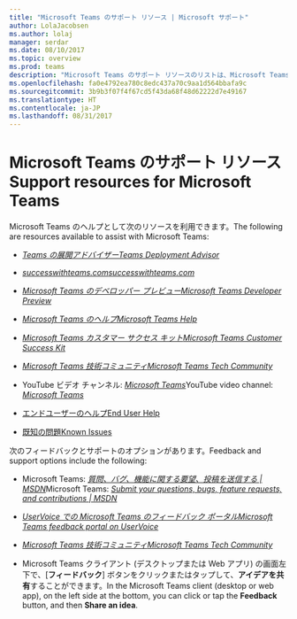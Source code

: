 ```yaml
---
title: "Microsoft Teams のサポート リソース | Microsoft サポート"
author: LolaJacobsen
ms.author: lolaj
manager: serdar
ms.date: 08/10/2017
ms.topic: overview
ms.prod: teams
description: "Microsoft Teams のサポート リソースのリストは、Microsoft Teams を効率的かつ効果的に使用するために役立ちます。"
ms.openlocfilehash: fa0e4792ea780c8edc437a70c9aa1d564bbafa9c
ms.sourcegitcommit: 3b9b3f07f4f67cd5f43da68f48d62222d7e49167
ms.translationtype: HT
ms.contentlocale: ja-JP
ms.lasthandoff: 08/31/2017
---
```

<a name="support-resources-for-microsoft-teams"></a><span data-ttu-id="72bb9-103">Microsoft Teams のサポート リソース</span><span class="sxs-lookup"><span data-stu-id="72bb9-103">Support resources for Microsoft Teams</span></span>
=====================================

<span data-ttu-id="72bb9-104">Microsoft Teams のヘルプとして次のリソースを利用できます。</span><span class="sxs-lookup"><span data-stu-id="72bb9-104">The following are resources available to assist with Microsoft Teams:</span></span>

-   [<span data-ttu-id="72bb9-105">*Teams の展開アドバイザー*</span><span class="sxs-lookup"><span data-stu-id="72bb9-105">*Teams Deployment Advisor*</span></span>](https://go.microsoft.com/fwlink/?linkid=843465)

-   [<span data-ttu-id="72bb9-106">*successwithteams.com*</span><span class="sxs-lookup"><span data-stu-id="72bb9-106">*successwithteams.com*</span></span>](https://go.microsoft.com/fwlink/?linkid=854396)

-   [<span data-ttu-id="72bb9-107">*Microsoft Teams のデベロッパー プレビュー*</span><span class="sxs-lookup"><span data-stu-id="72bb9-107">*Microsoft Teams Developer Preview*</span></span>](https://go.microsoft.com/fwlink/?linkid=854397)

-   [<span data-ttu-id="72bb9-108">*Microsoft Teams のヘルプ*</span><span class="sxs-lookup"><span data-stu-id="72bb9-108">*Microsoft Teams Help*</span></span>](https://support.office.com/en-us/Teams)

-   [<span data-ttu-id="72bb9-109">*Microsoft Teams カスタマー サクセス キット*</span><span class="sxs-lookup"><span data-stu-id="72bb9-109">*Microsoft Teams Customer Success Kit*</span></span>](https://go.microsoft.com/fwlink/?linkid=846006)

-   [<span data-ttu-id="72bb9-110">*Microsoft Teams 技術コミュニティ*</span><span class="sxs-lookup"><span data-stu-id="72bb9-110">*Microsoft Teams Tech Community*</span></span>](https://go.microsoft.com/fwlink/p/?linkid=832751)

-   <span data-ttu-id="72bb9-111">YouTube ビデオ チャンネル: [*Microsoft Teams*](https://go.microsoft.com/fwlink/?linkid=854398)</span><span class="sxs-lookup"><span data-stu-id="72bb9-111">YouTube video channel: [*Microsoft Teams*](https://go.microsoft.com/fwlink/?linkid=854398)</span></span>

-   [<span data-ttu-id="72bb9-112">エンドユーザーのヘルプ</span><span class="sxs-lookup"><span data-stu-id="72bb9-112">End User Help</span></span>](https://support.office.com/en-us/teams)

-   [<span data-ttu-id="72bb9-113">既知の問題</span><span class="sxs-lookup"><span data-stu-id="72bb9-113">Known Issues</span></span>](https://support.office.com/en-US/article/Known-issues-for-Microsoft-Teams-04b35d1b-bdca-420a-991b-878da5157650)

<span data-ttu-id="72bb9-114">次のフィードバックとサポートのオプションがあります。</span><span class="sxs-lookup"><span data-stu-id="72bb9-114">Feedback and support options include the following:</span></span>

-   <span data-ttu-id="72bb9-115">Microsoft Teams: [*質問、バグ、機能に関する要望、投稿を送信する | MSDN*](https://go.microsoft.com/fwlink/?linkid=854399)</span><span class="sxs-lookup"><span data-stu-id="72bb9-115">Microsoft Teams: [*Submit your questions, bugs, feature requests, and contributions | MSDN*](https://go.microsoft.com/fwlink/?linkid=854399)</span></span>

-   [<span data-ttu-id="72bb9-116">*UserVoice での Microsoft Teams のフィードバック ポータル*</span><span class="sxs-lookup"><span data-stu-id="72bb9-116">*Microsoft Teams feedback portal on UserVoice*</span></span>](https://go.microsoft.com/fwlink/?linkid=854400)

-   [<span data-ttu-id="72bb9-117">*Microsoft Teams 技術コミュニティ*</span><span class="sxs-lookup"><span data-stu-id="72bb9-117">*Microsoft Teams Tech Community*</span></span>](https://go.microsoft.com/fwlink/p/?linkid=832751)

-   <span data-ttu-id="72bb9-118">Microsoft Teams クライアント (デスクトップまたは Web アプリ) の画面左下で、[**フィードバック**] ボタンをクリックまたはタップして、**アイデアを共有**することができます。</span><span class="sxs-lookup"><span data-stu-id="72bb9-118">In the Microsoft Teams client (desktop or web app), on the left side at the bottom, you can click or tap the **Feedback** button, and then **Share an idea**.</span></span>
